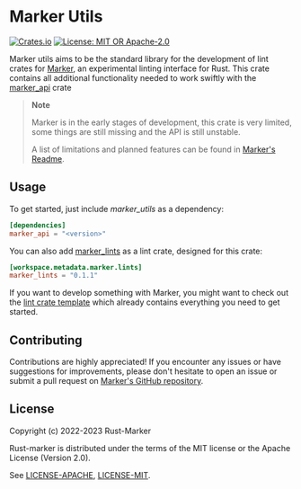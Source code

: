 # Marker Utils

[![Crates.io](https://img.shields.io/crates/v/marker_utils.svg)](https://crates.io/crates/marker_utils)
[![License: MIT OR Apache-2.0](https://img.shields.io/crates/l/marker_utils.svg)](#license)

Marker utils aims to be the standard library for the development of lint crates for [Marker], an experimental linting interface for Rust. This crate contains all additional functionality needed to work swiftly with the [marker_api] crate

> **Note**
>
> Marker is in the early stages of development, this crate is very limited, some things are still missing and the API is still unstable.
>
> A list of limitations and planned features can be found in [Marker's Readme].

[Marker]: https://github.com/rust-marker/marker
[Marker's Readme]: https://github.com/rust-marker/marker/blob/master/README.md
[marker_api]: https://crates.io/crates/marker_api

## Usage

To get started, just include *marker_utils* as a dependency:

```toml
[dependencies]
marker_api = "<version>"
```

You can also add [marker_lints] as a lint crate, designed for this crate:

```toml
[workspace.metadata.marker.lints]
marker_lints = "0.1.1"
```

If you want to develop something with Marker, you might want to check out the [lint crate template] which already contains everything you need to get started.

[lint crate template]: https://github.com/rust-marker/lint-crate-template
[marker_api]: https://crates.io/crates/marker_api
[cargo_marker]: https://crates.io/crates/cargo_marker
[marker_lints]: https://crates.io/crates/marker_lints

## Contributing

Contributions are highly appreciated! If you encounter any issues or have suggestions for improvements, please don't hesitate to open an issue or submit a pull request on [Marker's GitHub repository](https://github.com/rust-marker/marker).

## License

Copyright (c) 2022-2023 Rust-Marker

Rust-marker is distributed under the terms of the MIT license or the Apache License (Version 2.0).

See [LICENSE-APACHE](https://github.com/rust-marker/marker/blob/master/LICENSE-APACHE), [LICENSE-MIT](https://github.com/rust-marker/marker/blob/master/LICENSE-MIT).
